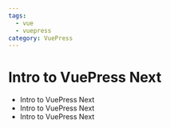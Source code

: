```yaml
---
tags:
  - vue
  - vuepress
category: VuePress
---
```


# Intro to VuePress Next

- Intro to VuePress Next
- Intro to VuePress Next
- Intro to VuePress Next
